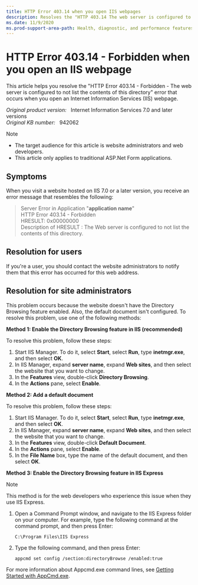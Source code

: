 ```yaml
---
title: HTTP Error 403.14 when you open IIS webpages
description: Resolves the "HTTP 403.14 The web server is configured to not list the contents of this directory" error message that occurs when you visit a website.
ms.date: 11/9/2020
ms.prod-support-area-path: Health, diagnostic, and performance features
---
```

# HTTP Error 403.14 - Forbidden when you open an IIS webpage

This article helps you resolve the "HTTP Error 403.14 - Forbidden - The web server is configured to not list the contents of this directory" error that occurs when you open an Internet Information Services (IIS) webpage.

_Original product version:_ &nbsp; Internet Information Services 7.0 and later versions  
_Original KB number:_ &nbsp; 942062

> [!NOTE]
>
> - The target audience for this article is website administrators and web developers.
> - This article only applies to traditional ASP.Net Form applications.

## Symptoms

When you visit a website hosted on IIS 7.0 or a later version, you receive an error message that resembles the following:

> Server Error in Application "**application name**"  
> HTTP Error 403.14 - Forbidden  
> HRESULT: 0x00000000  
> Description of HRESULT : The Web server is configured to not list the contents of this directory.

## Resolution for users

If you're a user, you should contact the website administrators to notify them that this error has occurred for this web address.

## Resolution for site administrators

This problem occurs because the website doesn't have the Directory Browsing feature enabled. Also, the default document isn't configured. To resolve this problem, use one of the following methods:

**Method 1: Enable the Directory Browsing feature in IIS (recommended)**

To resolve this problem, follow these steps:

1. Start IIS Manager. To do it, select **Start**, select **Run**, type **inetmgr.exe**, and then select **OK**.
2. In IIS Manager, expand **server name**, expand **Web sites**, and then select the website that you want to change.
3. In the **Features** view, double-click **Directory Browsing**.
4. In the **Actions** pane, select **Enable**.

**Method 2: Add a default document**

To resolve this problem, follow these steps:

1. Start IIS Manager. To do it, select **Start**, select **Run**, type **inetmgr.exe**, and then select **OK**.
2. In IIS Manager, expand **server name**, expand **Web sites**, and then select the website that you want to change.
3. In the **Features** view, double-click **Default Document**.
4. In the **Actions** pane, select **Enable**.
5. In the **File Name** box, type the name of the default document, and then select **OK**.

**Method 3: Enable the Directory Browsing feature in IIS Express**

> [!NOTE]
> This method is for the web developers who experience this issue when they use IIS Express.

1. Open a Command Prompt window, and navigate to the IIS Express folder on your computer. For example, type the following command at the command prompt, and then press Enter:

    ```console
    C:\Program Files\IIS Express
    ```

2. Type the following command, and then press Enter:

    ```console
    appcmd set config /section:directoryBrowse /enabled:true
    ```

For more information about Appcmd.exe command lines, see [Getting Started with AppCmd.exe](/iis/get-started/getting-started-with-iis/getting-started-with-appcmdexe).
